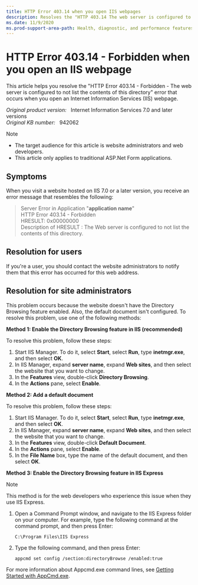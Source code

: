 ```yaml
---
title: HTTP Error 403.14 when you open IIS webpages
description: Resolves the "HTTP 403.14 The web server is configured to not list the contents of this directory" error message that occurs when you visit a website.
ms.date: 11/9/2020
ms.prod-support-area-path: Health, diagnostic, and performance features
---
```

# HTTP Error 403.14 - Forbidden when you open an IIS webpage

This article helps you resolve the "HTTP Error 403.14 - Forbidden - The web server is configured to not list the contents of this directory" error that occurs when you open an Internet Information Services (IIS) webpage.

_Original product version:_ &nbsp; Internet Information Services 7.0 and later versions  
_Original KB number:_ &nbsp; 942062

> [!NOTE]
>
> - The target audience for this article is website administrators and web developers.
> - This article only applies to traditional ASP.Net Form applications.

## Symptoms

When you visit a website hosted on IIS 7.0 or a later version, you receive an error message that resembles the following:

> Server Error in Application "**application name**"  
> HTTP Error 403.14 - Forbidden  
> HRESULT: 0x00000000  
> Description of HRESULT : The Web server is configured to not list the contents of this directory.

## Resolution for users

If you're a user, you should contact the website administrators to notify them that this error has occurred for this web address.

## Resolution for site administrators

This problem occurs because the website doesn't have the Directory Browsing feature enabled. Also, the default document isn't configured. To resolve this problem, use one of the following methods:

**Method 1: Enable the Directory Browsing feature in IIS (recommended)**

To resolve this problem, follow these steps:

1. Start IIS Manager. To do it, select **Start**, select **Run**, type **inetmgr.exe**, and then select **OK**.
2. In IIS Manager, expand **server name**, expand **Web sites**, and then select the website that you want to change.
3. In the **Features** view, double-click **Directory Browsing**.
4. In the **Actions** pane, select **Enable**.

**Method 2: Add a default document**

To resolve this problem, follow these steps:

1. Start IIS Manager. To do it, select **Start**, select **Run**, type **inetmgr.exe**, and then select **OK**.
2. In IIS Manager, expand **server name**, expand **Web sites**, and then select the website that you want to change.
3. In the **Features** view, double-click **Default Document**.
4. In the **Actions** pane, select **Enable**.
5. In the **File Name** box, type the name of the default document, and then select **OK**.

**Method 3: Enable the Directory Browsing feature in IIS Express**

> [!NOTE]
> This method is for the web developers who experience this issue when they use IIS Express.

1. Open a Command Prompt window, and navigate to the IIS Express folder on your computer. For example, type the following command at the command prompt, and then press Enter:

    ```console
    C:\Program Files\IIS Express
    ```

2. Type the following command, and then press Enter:

    ```console
    appcmd set config /section:directoryBrowse /enabled:true
    ```

For more information about Appcmd.exe command lines, see [Getting Started with AppCmd.exe](/iis/get-started/getting-started-with-iis/getting-started-with-appcmdexe).
